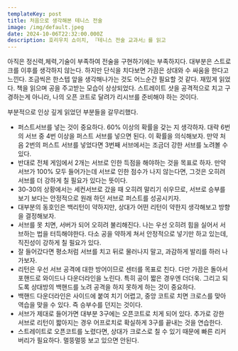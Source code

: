 ```yaml
---
templateKey: post
title: 처음으로 생각해본 테니스 전술
image: /img/default.jpeg
date: 2024-10-06T22:32:00.000Z
description: 호리우치 쇼이치, 『테니스 전술 교과서』를 읽고
---
```



아직은 정신력,체력,기술이 부족하여 전술을 구현하기에는 부족하지다. 대부분은 스트로크를 이후를 생각하지 않는다. 하지만 단식을 치다보면 가끔은 상대와 수 싸움을 한다고 느낀다.  조금씩은 한스텝 앞을 생각해나가는 것도 어느순간 필요할 것 같다. 재밌게 읽었다. 책을 읽으며 공을 주고받는 모습이 상상되었다. 스트레이트 샷을 공격적으로 치고 구경하는게 아니라, 나의 오픈 코트로 달려가 리시브를 준비해야 하는 것이다.

부분적으로 인상 깊게 읽었던 부분들을 갈무리했다.
- 퍼스트서브를 넣는 것이 중요하다. 60% 이상의 확률을 갖는 지 생각하자. 대략 6번의 서브 중 4번 이상을 퍼스트 서브를 넣으면 된다. 이 확률을 의식해보자.  만약 처음 2번의 퍼스트 서브를 넣었다면 3번째 서브에서는 조금더 강한 서브를 노려볼 수 있다. 
- 반대로 전체 게임에서 2개는 서브로 인한 득점을 해야하는 것을 목표로 하자. 만약 서브가 100% 모두 들어가는데 서브로 인한 점수가 나지 않는다면, 그것은 오히려 서브를 더 강하게 칠 필요가 있다는 뜻이다. 
- 30-30의 상황에서는 세컨서브로 갔을 때 오히려 말리기 쉬우므로, 서브로 승부를 보기 보다는 안정적으로 원래 하던 서브로 퍼스트를 성공시키자. 
- 대부분의 동호인은 백리턴이 약하지만, 상대가 어떤 리턴이 약한지 생각해보고 방향을 결정해보자. 
- 서브를 못 치면, 서버가 되어 오히려 불리해진다. 나는 우선 오히려 힘을 실어서 서브하는 법을 터득해야한다. 다소 공을 약하게 쳐서 안정적으로 넣기만 하고 있는데, 직진성이 강하게 칠 필요가 있다. 
- 잘 들어갔다면 평소처럼 서브를 치고 뒤로 물러나지 말고, 과감하게 발리를 하러 나가보자.
- 리턴은 우선 서브 공격에 대한 방어이므로 센터를 목표로 친다. 다만 가끔은 돌아서 포핸드로 와이드나 다운더라인을 노린다. 특히 공이 짧은 경우엔 더더욱. 그리고 되도록 상대방의 백핸드를 노려 공격을 하지 못하게 하는 것이 중요하다. 
- 백핸드 다운더라인은 사이드에 붙여 치기 어렵고, 중앙 코트로 치면 크로스를 맞아 역습을 맞을 수 있다. 즉 승부수를 던지는 것이다. 
- 서브가 제대로 들어가면 대부분 3구에는 오픈코트로 치게 되어 있다. 추가로 강한 서브로 리턴이 짧아지는 경우 어프로치로 확실하게 3구를 끝내는 것을 연습한다.
- 스트레이트로 오픈코트를 노렸다면, 상대가 크로스로 칠 수 있기 때문에 빠른 리커버리가 필요하다. 멀뚱멀뚱 보고 있으면 안된다.




